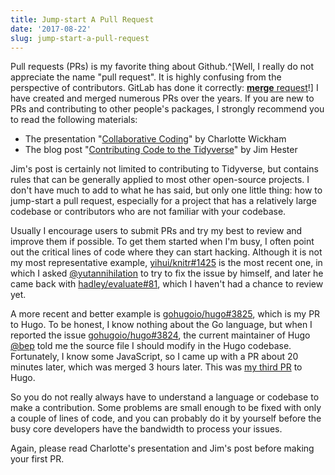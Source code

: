 ```yaml
---
title: Jump-start A Pull Request
date: '2017-08-22'
slug: jump-start-a-pull-request
---
```


Pull requests (PRs) is my favorite thing about Github.^[Well, I really do not appreciate the name "pull request". It is highly confusing from the perspective of contributors. GitLab has done it correctly: [**merge** request](https://docs.gitlab.com/ee/user/project/merge_requests/)!] I have created and merged numerous PRs over the years. If you are new to PRs and contributing to other people's packages, I strongly recommend you to read the following materials:

- The presentation "[Collaborative Coding](http://cwick.co.nz/talks/collab-code-user17/)" by Charlotte Wickham
- The blog post "[Contributing Code to the Tidyverse](http://www.jimhester.com/2017/08/08/contributing/)" by Jim Hester

Jim's post is certainly not limited to contributing to Tidyverse, but contains rules that can be generally applied to most other open-source projects. I don't have much to add to what he has said, but only one little thing: how to jump-start a pull request, especially for a project that has a relatively large codebase or contributors who are not familiar with your codebase.

Usually I encourage users to submit PRs and try my best to review and improve them if possible. To get them started when I'm busy, I often point out the critical lines of code where they can start hacking. Although it is not my most representative example, [yihui/knitr#1425](https://github.com/yihui/knitr/issues/1425) is the most recent one, in which I asked [@yutannihilation](https://github.com/yutannihilation) to try to fix the issue by himself, and later he came back with [hadley/evaluate#81](https://github.com/hadley/evaluate/pull/81), which I haven't had a chance to review yet.

A more recent and better example is [gohugoio/hugo#3825](https://github.com/gohugoio/hugo/pull/3825), which is my PR to Hugo. To be honest, I know nothing about the Go language, but when I reported the issue [gohugoio/hugo#3824](https://github.com/gohugoio/hugo/issues/3824), the current maintainer of Hugo [@bep](https://github.com/bep) told me the source file I should modify in the Hugo codebase. Fortunately, I know some JavaScript, so I came up with a PR about 20 minutes later, which was merged 3 hours later. This was [my third PR](https://github.com/gohugoio/hugo/pulls?q=is%3Apr+author%3Ayihui+is%3Aclosed) to Hugo.

So you do not really always have to understand a language or codebase to make a contribution. Some problems are small enough to be fixed with only a couple of lines of code, and you can probably do it by yourself before the busy core developers have the bandwidth to process your issues.

Again, please read Charlotte's presentation and Jim's post before making your first PR.
